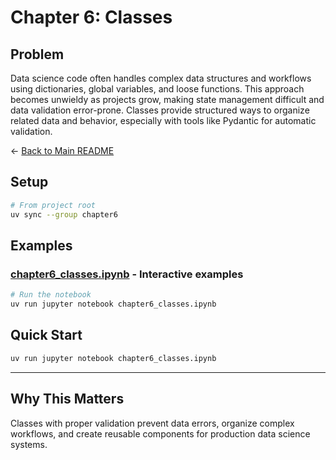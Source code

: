 # Chapter 6: Classes

## Problem

Data science code often handles complex data structures and workflows using dictionaries, global variables, and loose functions. This approach becomes unwieldy as projects grow, making state management difficult and data validation error-prone. Classes provide structured ways to organize related data and behavior, especially with tools like Pydantic for automatic validation.

← [Back to Main README](../README.md)

## Setup

```bash
# From project root
uv sync --group chapter6
```

## Examples

### [chapter6_classes.ipynb](chapter6_classes.ipynb) - Interactive examples
```bash
# Run the notebook
uv run jupyter notebook chapter6_classes.ipynb
```

## Quick Start

```bash
uv run jupyter notebook chapter6_classes.ipynb
```

---

## Why This Matters

Classes with proper validation prevent data errors, organize complex workflows, and create reusable components for production data science systems.